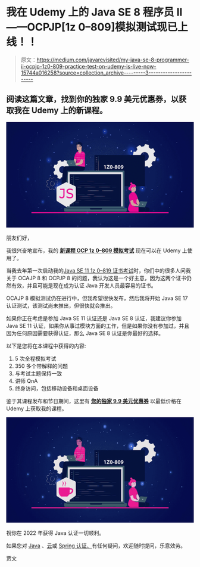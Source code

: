 # 我在 Udemy 上的 Java SE 8 程序员 II——OCPJP[1z 0–809]模拟测试现已上线！！

> 原文：<https://medium.com/javarevisited/my-java-se-8-programmer-ii-ocpjp-1z0-809-practice-test-on-udemy-is-live-now-15744a016258?source=collection_archive---------3----------------------->

## 阅读这篇文章，找到你的独家 9.9 美元优惠券，以获取我在 Udemy 上的新课程。

[![](img/858be237a91971ead171b961743aba74.png)](https://www.udemy.com/course/new-java-se8-programmer-certification-ocpjp-1z0-809-exam-practice-test/?couponCode=LAUNCH)

朋友们好，

我很兴奋地宣布，我的 [**新课程 OCP 1z 0–809 模拟考试**](https://www.udemy.com/course/new-java-se8-programmer-certification-ocpjp-1z0-809-exam-practice-test/?couponCode=LAUNCH) 现在可以在 Udemy 上使用了。

当我去年第一次启动我的[Java SE 11 1z 0–819 证书考试](https://www.udemy.com/course/java-se-11-certification-exam-1z0-819-practice-tests/?couponCode=BLACKFRIDAY)时，你们中的很多人问我关于 OCAJP 8 和 OCPJP 8 的问题，我认为这是一个好主意，因为这两个证书仍然有效，并且可能是现在成为认证 Java 开发人员最容易的证书。

OCAJP 8 模拟测试仍在进行中，但我希望很快发布，然后我将开始 Java SE 17 认证测试，该测试尚未推出，但很快就会推出。

如果你正在考虑是参加 Java SE 11 认证还是 Java SE 8 认证，我建议你参加 Java SE 11 认证，如果你从事过模块方面的工作，但是如果你没有参加过，并且因为任何原因需要获得认证，那么 Java SE 8 认证是你最好的选择。

以下是您将在本课程中获得的内容:

1.  5 次全程模拟考试
2.  350 多个带解释的问题
3.  与考试主题保持一致
4.  讲师 QnA
5.  终身访问，包括移动设备和桌面设备

鉴于其课程发布和节日期间，这里有 [**您的独家 9.9 美元优惠券**](https://www.udemy.com/course/new-java-se8-programmer-certification-ocpjp-1z0-809-exam-practice-test/?couponCode=LAUNCH) 以最低价格在 Udemy 上获取我的课程。

[![](img/9a65a7325f637cc934a75d049ec63b09.png)](https://www.udemy.com/course/new-java-se8-programmer-certification-ocpjp-1z0-809-exam-practice-test/?couponCode=LAUNCH)

祝你在 2022 年获得 Java 认证一切顺利。

如果您对 [Java](https://javarevisited.blogspot.com/2019/12/how-to-crack-java-se-11-certification.html) 、[云](https://javarevisited.blogspot.com/2020/04/how-to-crack-microsoft-azure-fundamentals-certification-az-900-exam.html)或 [Spring 认证、](https://javarevisited.blogspot.com/2018/08/how-to-crack-spring-core-professional-certification-exam-java-latest.html)有任何疑问，欢迎随时提问，乐意效劳。

贾文
